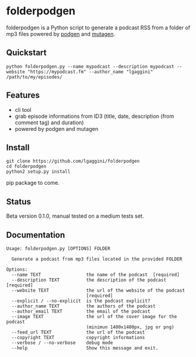 # folderpodgen

folderpodgen is a Python script to generate a podcast RSS from a folder of mp3 files powered by [podgen](https://github.com/tobinus/python-podgen) and [mutagen](https://raw.githubusercontent.com/github/gitignore/master/Python.gitignore).

## Quickstart
```shell
python folderpodgen.py --name mypodcast --description mypodcast --website "https://mypodcast.fm" --author_name "lgaggini"  /path/to/my/episodes/
```
## Features
* cli tool
* grab episode informations from ID3 (title, date, description (from comment tag) and duration)
* powered by podgen and mutagen

## Install
```
git clone https://github.com/lgaggini/folderpodgen
cd folderpodgen
python2 setup.py install
```

pip package to come.

## Status
Beta version 0.1.0, manual tested on a medium tests set.

## Documentation
```shell
Usage: folderpodgen.py [OPTIONS] FOLDER

  Generate a podcast from mp3 files located in the provided FOLDER

Options:
  --name TEXT                 the name of the podcast  [required]
  --description TEXT          the description of the podcast  [required]
  --website TEXT              the url of the website of the podcast
                              [required]
  --explicit / --no-explicit  is the podcast explicit?
  --author_name TEXT          the authors of the podcast
  --author_email TEXT         the email of the podcast
  --image TEXT                the url of the cover image for the podcast
                              (minimun 1400x1400px, jpg or png)
  --feed_url TEXT             the url of the podcast
  --copyright TEXT            copyright informations
  --verbose / --no-verbose    debug mode
  --help                      Show this message and exit.
```

